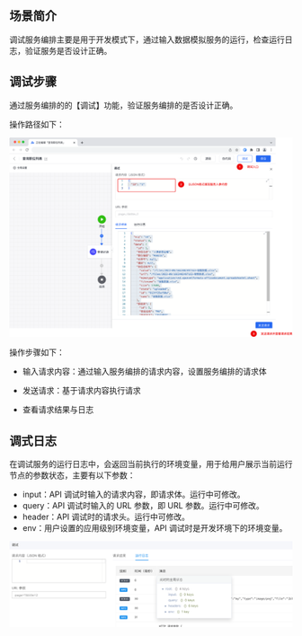 ## 场景简介

调试服务编排主要是用于开发模式下，通过输入数据模拟服务的运行，检查运行日志，验证服务是否设计正确。

## 调试步骤

通过服务编排的的【调试】功能，验证服务编排的是否设计正确。

操作路径如下：

![](/img/服务编排/服务编排设计/调试服务编排/debu.png)

操作步骤如下：

- 输入请求内容：通过输入服务编排的请求内容，设置服务编排的请求体

- 发送请求：基于请求内容执行请求

- 查看请求结果与日志

## 调式日志

在调试服务的运行日志中，会返回当前执行的环境变量，用于给用户展示当前运行节点的参数状态，主要有以下参数：

- input：API 调试时输入的请求内容，即请求体。运行中可修改。
- query：API 调试时输入的 URL 参数，即 URL 参数。运行中可修改。
- header：API 调试时的请求头。运行中可修改。
- env：用户设置的应用级别环境变量，API 调试时是开发环境下的环境变量。

![](/img/服务编排/服务编排设计/调试服务编排/debug-state.png)
